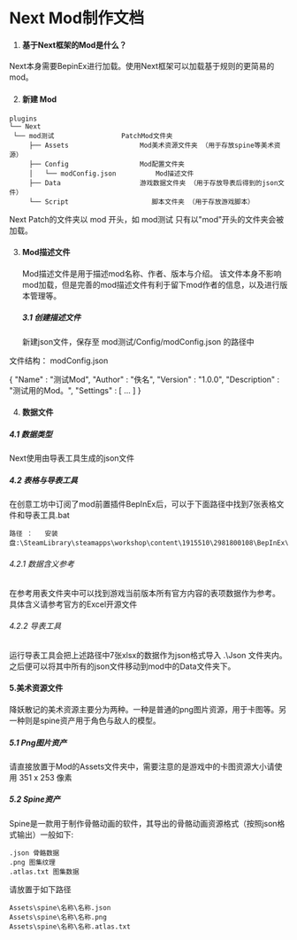 # **Next Mod制作文档**

1. #### 基于Next框架的Mod是什么？

  Next本身需要BepinEx进行加载。使用Next框架可以加载基于规则的更简易的mod。

2. #### 新建 Mod

  ```
  plugins
  └── Next
   └── mod测试                 PatchMod文件夹
       ├── Assets                  Mod美术资源文件夹 （用于存放spine等美术资源）
       ├── Config                  Mod配置文件夹
       │   └── modConfig.json          Mod描述文件
       ├── Data                    游戏数据文件夹 （用于存放导表后得到的json文件）
       └── Script                     脚本文件夹 （用于存放游戏脚本）
  ```

  Next Patch的文件夹以 mod 开头，如 mod测试
  只有以"mod"开头的文件夹会被加载。

3. #### Mod描述文件

   Mod描述文件是用于描述mod名称、作者、版本与介绍。
   该文件本身不影响mod加载，但是完善的mod描述文件有利于留下mod作者的信息，以及进行版本管理等。

   ##### 3.1 创建描述文件

   新建json文件，保存至 mod测试/Config/modConfig.json 的路径中

文件结构：
modConfig.json

{
    "Name" : "测试Mod",
    "Author" : "佚名",
    "Version" : "1.0.0",
    "Description" : "测试用的Mod。",
    "Settings" : [ ... ]
}

4. #### 数据文件

  ##### 4.1 数据类型

  Next使用由导表工具生成的json文件

  ##### 4.2 表格与导表工具

  在创意工坊中订阅了mod前置插件BepInEx后，可以于下面路径中找到7张表格文件和导表工具.bat

  ```
  路径 ：   安装盘:\SteamLibrary\steamapps\workshop\content\1915510\2981800108\BepInEx\Excel
  ```

  

  ###### 4.2.1 数据含义参考

  在参考用表文件夹中可以找到游戏当前版本所有官方内容的表项数据作为参考。
  具体含义请参考官方的Excel开源文件

  ###### 4.2.2 导表工具

  运行导表工具会把上述路径中7张xlsx的数据作为json格式导入 .\Json 文件夹内。 之后便可以将其中所有的json文件移动到mod中的Data文件夹下。

#### 5.美术资源文件

降妖散记的美术资源主要分为两种。一种是普通的png图片资源，用于卡图等。另一种则是spine资产用于角色与敌人的模型。

##### 5.1 Png图片资产

请直接放置于Mod的Assets文件夹中，需要注意的是游戏中的卡图资源大小请使用 351 x 253 像素

##### 5.2 Spine资产

Spine是一款用于制作骨骼动画的软件，其导出的骨骼动画资源格式（按照json格式输出）一般如下:

```
.json 骨骼数据
.png 图集纹理
.atlas.txt 图集数据
```

请放置于如下路径

```
Assets\spine\名称\名称.json
Assets\spine\名称\名称.png
Assets\spine\名称\名称.atlas.txt
```

